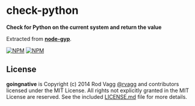 # check-python

**Check for Python on the current system and return the value**

Extracted from **[node-gyp](https://github.com/TooTallNate/node-gyp)**.

[![NPM](https://nodei.co/npm/check-python.png?downloads=true&stars=true)](https://nodei.co/npm/check-python/) [![NPM](https://nodei.co/npm-dl/check-python.png?months=3)](https://nodei.co/npm/check-python/)


## License

**goingnative** is Copyright (c) 2014 Rod Vagg [@rvagg](https://twitter.com/rvagg) and contributors licensed under the MIT License. All rights not explicitly granted in the MIT License are reserved. See the included [LICENSE.md](./LICENSE.md) file for more details.
